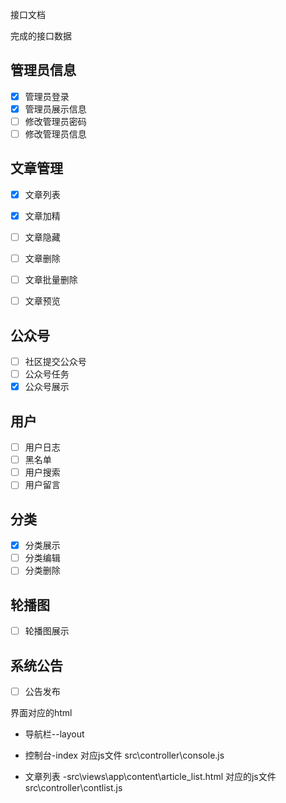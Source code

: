 接口文档

完成的接口数据

## 管理员信息
- [x] 管理员登录
- [x] 管理员展示信息
- [ ] 修改管理员密码
- [ ] 修改管理员信息

## 文章管理

- [x] 文章列表
- [x] 文章加精
- [ ] 文章隐藏
- [ ] 文章删除
- [ ] 文章批量删除
- [ ] 文章预览


## 公众号

- [ ] 社区提交公众号
- [ ] 公众号任务
- [x] 公众号展示

## 用户

- [ ] 用户日志
- [ ] 黑名单
- [ ] 用户搜索
- [ ] 用户留言

## 分类

- [x] 分类展示
- [ ] 分类编辑
- [ ] 分类删除

## 轮播图

- [ ] 轮播图展示


## 系统公告

- [ ] 公告发布




界面对应的html


 - 导航栏--layout
 - 控制台-index  对应js文件 src\controller\console.js

 - 文章列表 -src\views\app\content\article_list.html 对应的js文件 src\controller\contlist.js
